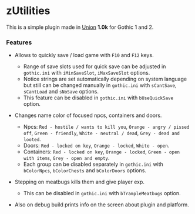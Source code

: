 # zUtilities

This is a simple plugin made in [Union](https://worldofplayers.ru/threads/40376/) **1.0k** for Gothic 1 and 2.

### Features

- Allows to quickly save / load game with `F10` and `F12` keys.

  - Range of save slots used for quick save can be adjusted in `gothic.ini` with `iMinSaveSlot`, `iMaxSaveSlot` options.
  - Notice strings are set automatically depending on system language but still can be changed manually in `gothic.ini` with `sCantSave`, `sCantLoad` and `sNoSave` options.
  - This feature can be disabled in `gothic.ini` with `bUseQuickSave` option.

- Changes name color of focused npcs, containers and doors.

  - Npcs: `Red - hostile / wants to kill you`, `Orange - angry / pissed off`, `Green - friendly`, `White - neutral / dead`, `Grey - dead and looted`.
  - Doors: `Red - locked on key`, `Orange - locked`, `White - open`.
  - Containers: `Red - locked on key`, `Orange - locked`, `Green - open with items`, `Grey - open and empty`.
  - Each group can be disabled separately in `gothic.ini` with `bColorNpcs`, `bColorChests` and `bColorDoors` options.

- Stepping on meatbugs kills them and give player exp.
  - This can be disabled in `gothic.ini` with `bTrampleMeatbugs` option.

- Also on debug build prints info on the screen about plugin and platform.
